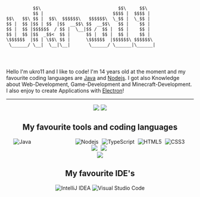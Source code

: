 ```


          $$\                             $$\     $$\   
          $$ |                          $$$$ |  $$$$ |  
$$\   $$\ $$ |  $$\  $$$$$$\   $$$$$$\  \_$$ |  \_$$ |  
$$ |  $$ |$$ | $$  |$$  __$$\ $$  __$$\   $$ |    $$ |  
$$ |  $$ |$$$$$$  / $$ |  \__|$$ /  $$ |  $$ |    $$ |  
$$ |  $$ |$$  _$$<  $$ |      $$ |  $$ |  $$ |    $$ |  
\$$$$$$  |$$ | \$$\ $$ |      \$$$$$$  |$$$$$$\ $$$$$$\ 
 \______/ \__|  \__|\__|       \______/ \______|\______|
                                                        
                                                        
                                                         
```

<div>
          Hello I'm ukro11 and I like to code! I'm 14 years old at the moment and my favourite coding languages are <a target="_blank" href="https://www.java.com/de/">Java</a> and <a target="_blank" href="https://nodejs.org/en/">Nodejs</a>. I got also Knowledge about Web-Development, Game-Development and Minecraft-Development. I also enjoy to create Applications with <a target="_blank" href="https://www.electronjs.org/">Electron</a>!
</div>

---

<div align="center">
         <img src="https://github-readme-stats.vercel.app/api?username=ukro11&show_icons=true&hide_border=true&theme=tokyonight">
         <img src="https://github-readme-stats.vercel.app/api/top-langs/?username=ukro11&show_icons=true&hide_border=true&layout=compact&theme=tokyonight">
</div> 

<h2 align="center">My favourite tools and coding languages</h2>
<div align="center">
          <img style="margin-right: 115px;" alt="Java" src="https://img.shields.io/badge/Java-ED8B00?style=for-the-badge&logo=java&logoColor=white"/>
          <img style="margin-right: 5px;" alt="Nodejs" src="https://img.shields.io/badge/Node.js-43853D?style=for-the-badge&logo=node.js&logoColor=white"/>
          <img style="margin-right: 5px;" alt="TypeScript" src="https://img.shields.io/badge/TypeScript-0068ba.svg?style=for-the-badge&logo=typescript&logoColor=white"/>
          <img style="margin-right: 5px;" alt="HTML5" src="https://img.shields.io/badge/html5-%23E34F26.svg?style=for-the-badge&logo=html5&logoColor=white"/>
          <img style="margin-right: 5px;" alt="CSS3" src="https://img.shields.io/badge/css3-%231572B6.svg?style=for-the-badge&logo=css3&logoColor=white"/>

</div>
<div align="center">
          <img style="margin-right: 5px;" src="https://img.shields.io/badge/MySQL-005C84?style=for-the-badge&logo=mysql&logoColor=white"/>
          <img style="margin-right: 5px;" src="https://img.shields.io/badge/MongoDB-4EA94B?style=for-the-badge&logo=mongodb&logoColor=white"/>
</div>
<div align="center">
          <img src="https://img.shields.io/badge/Figma-000000?style=for-the-badge&logo=figma&logoColor=white"/>
</div>


<h2 align="center">My favourite IDE's</h2>
<div align="center">
          <img alt="IntelliJ IDEA" src="https://img.shields.io/badge/IntelliJIDEA-000000.svg?style=for-the-badge&logo=intellij-idea&logoColor=white"/>
          <img alt="Visual Studio Code" src="https://img.shields.io/badge/VisualStudioCode-0078d7.svg?style=for-the-badge&logo=visualstudiocode&logoColor=white"/>
</div>
